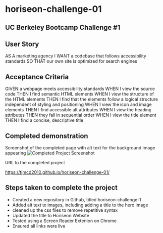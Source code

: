 # horiseon-challenge-01

## UC Berkeley Bootcamp Challenge #1

## User Story

AS A marketing agency
I WANT a codebase that follows accessibility standards
SO THAT our own site is optimized for search engines

## Acceptance Criteria

GIVEN a webpage meets accessibility standards
WHEN I view the source code
THEN I find semantic HTML elements
WHEN I view the structure of the HTML elements
THEN I find that the elements follow a logical structure independent of styling and positioning
WHEN I view the icon and image elements
THEN I find accessible alt attributes
WHEN I view the heading attributes
THEN they fall in sequential order
WHEN I view the title element
THEN I find a concise, descriptive title

## Completed demonstration

Screenshot of the completed page with alt text for the background image appearing
![Completed Project Screenshot](images/horiseon-screenshot-with-alt.png)

URL to the completed project

https://tjmcd2010.github.io/horiseon-challenge-01/


## Steps taken to complete the project

- Created a new repository in Github, titled horiseon-challenge-1
- Added alt text to images, including adding a title to the hero image
- cleaned up the css files to remove repetitive syntax
- Updated the title to Horiseon Website
- Tested using a Screen Reader Extenion on Chrome
- Ensured all links were live

